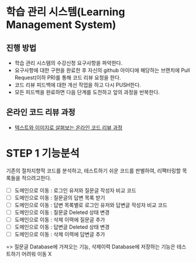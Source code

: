 # 학습 관리 시스템(Learning Management System)
## 진행 방법
* 학습 관리 시스템의 수강신청 요구사항을 파악한다.
* 요구사항에 대한 구현을 완료한 후 자신의 github 아이디에 해당하는 브랜치에 Pull Request(이하 PR)를 통해 코드 리뷰 요청을 한다.
* 코드 리뷰 피드백에 대한 개선 작업을 하고 다시 PUSH한다.
* 모든 피드백을 완료하면 다음 단계를 도전하고 앞의 과정을 반복한다.

## 온라인 코드 리뷰 과정
* [텍스트와 이미지로 살펴보는 온라인 코드 리뷰 과정](https://github.com/next-step/nextstep-docs/tree/master/codereview)

# STEP 1 기능분석
기존의 절차지향적 코드를 분석하고, 테스트하기 쉬운 코드를 판별하여, 리팩터링할 목록들을 적으려고한다.
* [ ] 도메인으로 이동 : 로그인 유저와 질문글 작성자 비교 코드
* [ ] 도메인으로 이동 : 질문글의 답변 목록 받기
* [ ] 도메인으로 이동 : 답변 목록별로 로그인 유저와 답변글 작성자 비교 코드
* [ ] 도메인으로 이동 : 질문글 Deleted 상태 변경
* [ ] 도메인으로 이동 : 삭제 이력에 질문글 추가
* [ ] 도메인으로 이동 : 답변글 Deleted 상태 변경
* [ ] 도메인으로 이동 : 삭제 이력에 답변글 추가

=> 질문글 Database에 가져오는 기능, 삭제이력 Database에 저장하는 기능은 테스트하기 어려워 이동 X